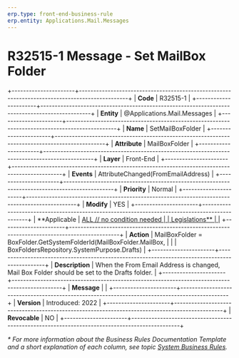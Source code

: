 ```yaml
---
erp.type: front-end-business-rule
erp.entity: Applications.Mail.Messages
---
```


# R32515-1 Message - Set MailBox Folder
+----------------------+-----------------------------------------------------------------------------------------------+
| **Code**             | R32515-1                                                                                      |
+----------------------+-----------------------------------------------------------------------------------------------+
| **Entity**           | @Applications.Mail.Messages                                                                   |
+----------------------+-----------------------------------------------------------------------------------------------+
| **Name**             | SetMailBoxFolder                                                                              |
+----------------------+-----------------------------------------------------------------------------------------------+
| **Attribute**        | MailBoxFolder                                                                                 |
+----------------------+-----------------------------------------------------------------------------------------------+
| **Layer**            | Front-End                                                                                     |
+----------------------+-----------------------------------------------------------------------------------------------+
| **Events**           | AttributeChanged(FromEmailAddress)                                                            |
+----------------------+-----------------------------------------------------------------------------------------------+
| **Priority**         | Normal                                                                                        |
+----------------------+-----------------------------------------------------------------------------------------------+
| **Modify**           | YES                                                                                           |
+----------------------+-----------------------------------------------------------------------------------------------+
| **Applicable         | [ALL // no condition needed                                                                   |
| Legislations**       | ](xref:applicable-legislations)                                                               |
+----------------------+-----------------------------------------------------------------------------------------------+
| **Action**           | MailBoxFolder = BoxFolder.GetSystemFolderId(MailBoxFolder.MailBox,                            |
|                      | BoxFoldersRepository.SystemPurpose.Drafts)                                                    |
+----------------------+-----------------------------------------------------------------------------------------------+
| **Description**      | When the From Email Address is changed, Mail Box Folder should be set to the Drafts folder.   |
+----------------------+-----------------------------------------------------------------------------------------------+
| **Message**          |                                                                                               |
+----------------------+-----------------------------------------------------------------------------------------------+
| **Version**          | Introduced: 2022                                                                              |
+----------------------+-----------------------------------------------------------------------------------------------+
| **Revocable**        | NO                                                                                            |
+----------------------+-----------------------------------------------------------------------------------------------+

*\* For more information about the Business Rules Documentation Template and a short explanation of each column, see
topic [System Business Rules](../templates/template-description-system-business-rules.md).*
